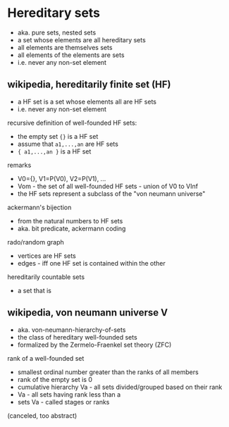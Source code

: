 
<!-- ======================================================================= -->
# Hereditary sets

* aka. pure sets, nested sets
* a set whose elements are all hereditary sets
* all elements are themselves sets
* all elements of the elements are sets
* i.e. never any non-set element

<!-- ======================================================================= -->
## wikipedia, hereditarily finite set (HF)

* a HF set is a set whose elements all are HF sets
* i.e. never any non-set element

recursive definition of well-founded HF sets:

* the empty set `{}` is a HF set
* assume that `a1,...,an` are HF sets
* `{ a1,...,an }` is a HF set

remarks

* V0={}, V1=P(V0), V2=P(V1), ...
* Vom - the set of all well-founded HF sets - union of V0 to VInf
* the HF sets represent a subclass of the "von neumann universe"

ackermann's bijection

* from the natural numbers to HF sets
* aka. bit predicate, ackermann coding

rado/random graph

* vertices are HF sets
* edges - iff one HF set is contained within the other

hereditarily countable sets

* a set that is 

<!-- ======================================================================= -->
## wikipedia, von neumann universe V

* aka. von-neumann-hierarchy-of-sets
* the class of hereditary well-founded sets
* formalized by the Zermelo-Fraenkel set theory (ZFC)

rank of a well-founded set

* smallest ordinal number greater than the ranks of all members
* rank of the empty set is 0
* cumulative hierarchy Va - all sets divided/grouped based on their rank
* Va - all sets having rank less than a
* sets Va - called stages or ranks

(canceled, too abstract)
